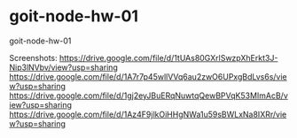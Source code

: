 # goit-node-hw-01
goit-node-hw-01


Screenshots:
https://drive.google.com/file/d/1tUAs80GXrlSwzpXhErkt3J-Nip3lNVbv/view?usp=sharing
https://drive.google.com/file/d/1A7r7p45wllVVq6au2zwO6UPxgBdLvs6s/view?usp=sharing
https://drive.google.com/file/d/1gj2eyJBuERqNuwtqQewBPVqK53MImAcB/view?usp=sharing
https://drive.google.com/file/d/1Az4F9jlkOiHHgNWa1u59sBWLxNa8IXRr/view?usp=sharing



